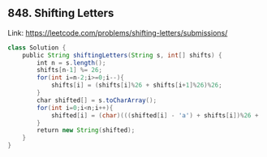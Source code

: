 ## 848. Shifting Letters
Link: https://leetcode.com/problems/shifting-letters/submissions/

```java
class Solution {
    public String shiftingLetters(String s, int[] shifts) {
        int n = s.length();
        shifts[n-1] %= 26;
        for(int i=n-2;i>=0;i--){
            shifts[i] = (shifts[i]%26 + shifts[i+1]%26)%26;
        }
        char shifted[] = s.toCharArray();
        for(int i=0;i<n;i++){
            shifted[i] = (char)(((shifted[i] - 'a') + shifts[i])%26 + 'a');
        }
        return new String(shifted);
    }
}
```
